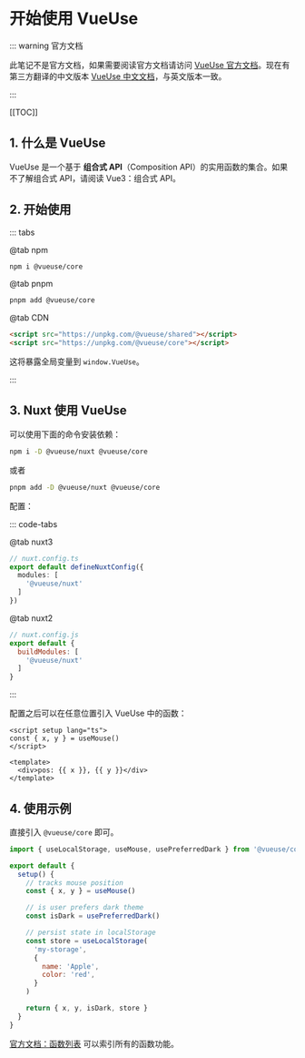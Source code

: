 # 开始使用 VueUse

::: warning 官方文档

此笔记不是官方文档，如果需要阅读官方文档请访问 [VueUse 官方文档](https://vueuse.org/guide/)。现在有第三方翻译的中文版本 [VueUse 中文文档](http://www.vueusejs.com/)，与英文版本一致。

:::

[[TOC]]

## 1. 什么是 VueUse

VueUse 是一个基于 **组合式 API**（Composition API）的实用函数的集合。如果不了解组合式 API，请阅读 Vue3：组合式 API。

## 2. 开始使用

::: tabs

@tab npm

```bash
npm i @vueuse/core
```

@tab pnpm

```bash
pnpm add @vueuse/core
```

@tab CDN

```html
<script src="https://unpkg.com/@vueuse/shared"></script>
<script src="https://unpkg.com/@vueuse/core"></script>
```

这将暴露全局变量到 `window.VueUse`。

:::

## 3. Nuxt 使用 VueUse

可以使用下面的命令安装依赖：

```bash
npm i -D @vueuse/nuxt @vueuse/core
```

或者

```bash
pnpm add -D @vueuse/nuxt @vueuse/core
```

配置：

::: code-tabs

@tab nuxt3

```ts
// nuxt.config.ts
export default defineNuxtConfig({
  modules: [
    '@vueuse/nuxt'
  ]
})
```

@tab nuxt2

```js
// nuxt.config.js
export default {
  buildModules: [
    '@vueuse/nuxt'
  ]
}
```

:::

配置之后可以在任意位置引入 VueUse 中的函数：

```vue
<script setup lang="ts">
const { x, y } = useMouse()
</script>

<template>
  <div>pos: {{ x }}, {{ y }}</div>
</template>
```

## 4. 使用示例

直接引入 `@vueuse/core` 即可。

```js
import { useLocalStorage, useMouse, usePreferredDark } from '@vueuse/core'

export default {
  setup() {
    // tracks mouse position
    const { x, y } = useMouse()

    // is user prefers dark theme
    const isDark = usePreferredDark()

    // persist state in localStorage
    const store = useLocalStorage(
      'my-storage',
      {
        name: 'Apple',
        color: 'red',
      }
    )

    return { x, y, isDark, store }
  }
}
```

[官方文档：函数列表](https://vueuse.org/functions.html) 可以索引所有的函数功能。
